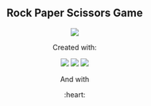 <h2 align='center'>Rock Paper Scissors Game</h2>
<p align='center'>
  <img src='https://user-images.githubusercontent.com/64248524/174053030-c767eb5c-71b8-45bb-8077-e90c3edf222d.PNG'></img>
</p>
<p align='center'>Created with:</p>
<p align='center'>
  <img src="https://img.shields.io/badge/React-20232A?style=for-the-badge&logo=react&logoColor=61DAFB" />
  <img src="https://img.shields.io/badge/Redux-593D88?style=for-the-badge&logo=redux&logoColor=white" />
  <img src="https://img.shields.io/badge/CSS3-1572B6?style=for-the-badge&logo=css3&logoColor=white" />
</p>
<p align='center'>And with</p>
<p align='center'>:heart:</p>
